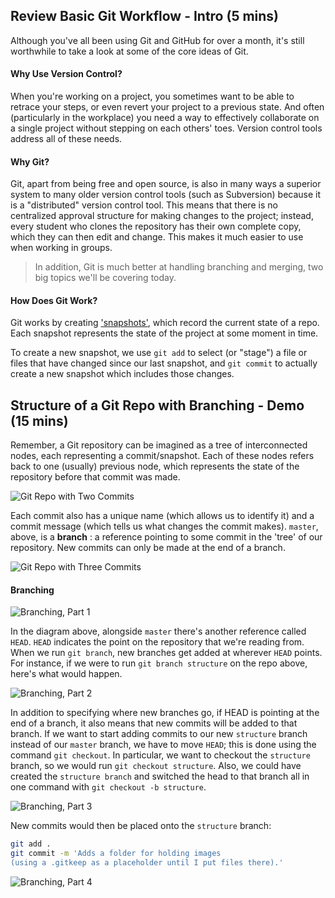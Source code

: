 
## Review Basic Git Workflow - Intro (5 mins)

Although you've all been using Git and GitHub for over a month, it's still worthwhile to take a look at some of the core ideas of Git.

#### Why Use Version Control?
When you're working on a project, you sometimes want to be able to retrace your steps, or even revert your project to a previous state.  And often (particularly in the workplace) you need a way to effectively collaborate on a single project without stepping on each others' toes. Version control tools address all of these needs.

#### Why Git?
Git, apart from being free and open source, is also in many ways a superior system to many older version control tools (such as Subversion) because it is a "distributed" version control tool. This means that there is no centralized approval structure for making changes to the project; instead, every student who clones the repository has their own complete copy, which they can then edit and change. This makes it much easier to use when working in groups.

>In addition, Git is much better at handling branching and merging, two big topics we'll be covering today.

#### How Does Git Work?
Git works by creating ['snapshots'](https://git-scm.com/book/en/v1/Getting-Started-Git-Basics), which record the current state of a repo. Each snapshot represents the state of the project at some moment in time.

To create a new snapshot, we use `git add` to select (or "stage") a file or files that have changed since our last snapshot, and `git commit` to actually create a new snapshot which includes those changes.

## Structure of a Git Repo with Branching - Demo (15 mins)

Remember, a Git repository can be imagined as a tree of interconnected nodes, each representing a commit/snapshot. Each of these nodes refers back to one (usually) previous node, which represents the state of the repository before that commit was made.

![Git Repo with Two Commits](https://i.imgur.com/pUWMfdy.png)

Each commit also has a unique name (which allows us to identify it) and a commit message (which tells us what changes the commit makes). `master`, above, is a __branch__ : a reference pointing to some commit in the 'tree' of our repository. New commits can only be made at the end of a branch.

![Git Repo with Three Commits](https://i.imgur.com/GFpv8d8.png)

#### Branching

![Branching, Part 1](https://i.imgur.com/OqSxDt2.png)

In the diagram above, alongside `master` there's another reference called `HEAD`. `HEAD` indicates the point on the repository that we're reading from. When we run `git branch`, new branches get added at wherever `HEAD` points. For instance, if we were to run `git branch structure` on the repo above, here's what would happen.

![Branching, Part 2](https://i.imgur.com/XeGw114.png)

In addition to specifying where new branches go, if HEAD is pointing at the end of a branch, it also means that new commits will be added to that branch. If we want to start adding commits to our new `structure` branch instead of our `master` branch, we have to move `HEAD`; this is done using the command `git checkout`. In particular, we want to checkout the `structure` branch, so we would run `git checkout structure`.  Also, we could have created the `structure branch` and switched the head to that branch all in one command with `git checkout -b structure`.

![Branching, Part 3](https://i.imgur.com/PblGpkm.png)

New commits would then be placed onto the `structure` branch:

```bash
git add .
git commit -m 'Adds a folder for holding images
(using a .gitkeep as a placeholder until I put files there).'
```

![Branching, Part 4](https://i.imgur.com/i1jhpYU.png)
